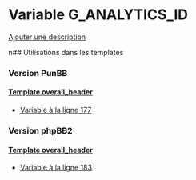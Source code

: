 # Variable G_ANALYTICS_ID
[Ajouter une description](https://fa-tvars.appspot.com/G_ANALYTICS_ID)

n## Utilisations dans les templates

### Version PunBB

#### [Template overall_header](punbb/overall_header.md)
* [Variable à la ligne 177](../punbb/overall_header.tpl#L177)

### Version phpBB2

#### [Template overall_header](subsilver/overall_header.md)
* [Variable à la ligne 183](../subsilver/overall_header.tpl#L183)